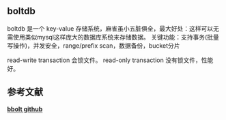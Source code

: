 



## boltdb
boltdb 是一个 key-value 存储系统，麻雀虽小五脏俱全，最大好处：这样可以无需使用类似mysql这样庞大的数据库系统来存储数据。
关键功能：支持事务(批量写操作)，并发安全，range/prefix scan，数据备份，bucket分片

read-write transaction 会锁文件。
read-only transaction 没有锁文件，性能好。




## 参考文献
**[bbolt github](https://github.com/etcd-io/bbolt)**
